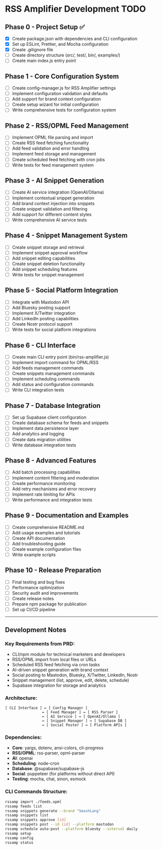 # RSS Amplifier Development TODO

## Phase 0 - Project Setup ✅
- [x] Create package.json with dependencies and CLI configuration
- [x] Set up ESLint, Prettier, and Mocha configuration
- [x] Create .gitignore file
- [ ] Create directory structure (src/, test/, bin/, examples/)
- [ ] Create main index.js entry point

## Phase 1 - Core Configuration System
- [ ] Create config-manager.js for RSS Amplifier settings
- [ ] Implement configuration validation and defaults
- [ ] Add support for brand context configuration
- [ ] Create setup wizard for initial configuration
- [ ] Write comprehensive tests for configuration system

## Phase 2 - RSS/OPML Feed Management
- [ ] Implement OPML file parsing and import
- [ ] Create RSS feed fetching functionality
- [ ] Add feed validation and error handling
- [ ] Implement feed storage and management
- [ ] Create scheduled feed fetching with cron jobs
- [ ] Write tests for feed management system

## Phase 3 - AI Snippet Generation
- [ ] Create AI service integration (OpenAI/Ollama)
- [ ] Implement contextual snippet generation
- [ ] Add brand context injection into snippets
- [ ] Create snippet validation and filtering
- [ ] Add support for different content styles
- [ ] Write comprehensive AI service tests

## Phase 4 - Snippet Management System
- [ ] Create snippet storage and retrieval
- [ ] Implement snippet approval workflow
- [ ] Add snippet editing capabilities
- [ ] Create snippet deletion functionality
- [ ] Add snippet scheduling features
- [ ] Write tests for snippet management

## Phase 5 - Social Platform Integration
- [ ] Integrate with Mastodon API
- [ ] Add Bluesky posting support
- [ ] Implement X/Twitter integration
- [ ] Add LinkedIn posting capabilities
- [ ] Create Nostr protocol support
- [ ] Write tests for social platform integrations

## Phase 6 - CLI Interface
- [ ] Create main CLI entry point (bin/rss-amplifier.js)
- [ ] Implement import command for OPML/RSS
- [ ] Add feeds management commands
- [ ] Create snippets management commands
- [ ] Implement scheduling commands
- [ ] Add status and configuration commands
- [ ] Write CLI integration tests

## Phase 7 - Database Integration
- [ ] Set up Supabase client configuration
- [ ] Create database schema for feeds and snippets
- [ ] Implement data persistence layer
- [ ] Add analytics and logging
- [ ] Create data migration utilities
- [ ] Write database integration tests

## Phase 8 - Advanced Features
- [ ] Add batch processing capabilities
- [ ] Implement content filtering and moderation
- [ ] Create performance monitoring
- [ ] Add retry mechanisms and error recovery
- [ ] Implement rate limiting for APIs
- [ ] Write performance and integration tests

## Phase 9 - Documentation and Examples
- [ ] Create comprehensive README.md
- [ ] Add usage examples and tutorials
- [ ] Create API documentation
- [ ] Add troubleshooting guide
- [ ] Create example configuration files
- [ ] Write example scripts

## Phase 10 - Release Preparation
- [ ] Final testing and bug fixes
- [ ] Performance optimization
- [ ] Security audit and improvements
- [ ] Create release notes
- [ ] Prepare npm package for publication
- [ ] Set up CI/CD pipeline

---

## Development Notes

### Key Requirements from PRD:
- CLI/npm module for technical marketers and developers
- RSS/OPML import from local files or URLs
- Scheduled RSS feed fetching via cron tasks
- AI-driven snippet generation with brand context
- Social posting to Mastodon, Bluesky, X/Twitter, LinkedIn, Nostr
- Snippet management (list, approve, edit, delete, schedule)
- Supabase integration for storage and analytics

### Architecture:
```
[ CLI Interface ] ↔ [ Config Manager ]
                 ↔ [ Feed Manager ] ↔ [ RSS Parser ]
                 ↔ [ AI Service ] ↔ [ OpenAI/Ollama ]
                 ↔ [ Snippet Manager ] ↔ [ Supabase DB ]
                 ↔ [ Social Poster ] ↔ [ Platform APIs ]
```

### Dependencies:
- **Core**: yargs, dotenv, ansi-colors, cli-progress
- **RSS/OPML**: rss-parser, opml-parser
- **AI**: openai
- **Scheduling**: node-cron
- **Database**: @supabase/supabase-js
- **Social**: puppeteer (for platforms without direct API)
- **Testing**: mocha, chai, sinon, esmock

### CLI Commands Structure:
```bash
rssamp import ./feeds.opml
rssamp feeds list
rssamp snippets generate --brand "SmashLang"
rssamp snippets list
rssamp snippets approve [id]
rssamp snippets post --id [id] --platform mastodon
rssamp schedule auto-post --platform bluesky --interval daily
rssamp setup
rssamp config
rssamp status